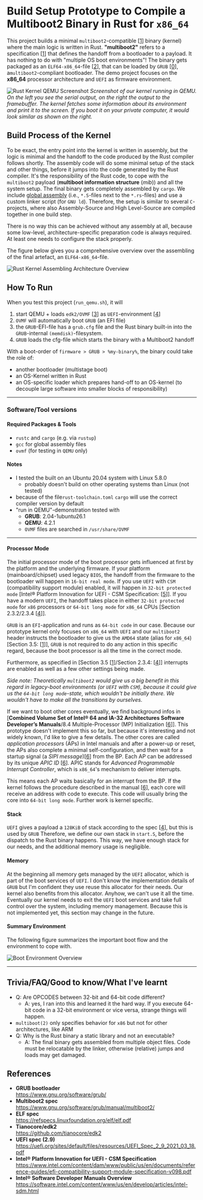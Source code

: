 # Build Setup Prototype to Compile a Multiboot2 Binary in Rust for `x86_64`

This project builds a minimal `multiboot2`-compatible [[1]] binary (kernel) where the main logic is written in Rust. 
**"multiboot2"** refers to a specification [[1]] that defines the handoff from a bootloader to a payload. It has nothing
to do with "multiple OS boot environments"! The binary gets packaged as an `ELF64-x86_64`-file [[2]], that can be loaded 
by `GRUB` [[0]], a`multiboot2`-compliant bootloader. The demo project focuses on the **x86_64** processor architecture 
and `UEFI` as firmware environment.

![Rust Kernel QEMU Screenshot](./doc/figures/rust-kernel-qemu-screenshot.png "Screenshot of Rust Kernel running inside QEMU")
*Screenshot of our kernel running in QEMU. On the left you see the serial output, on the right the output to the
framebuffer. The kernel fetches some information about its environment and print it to the screen. If you boot it 
on your private computer, it would look similar as shown on the right.*


## Build Process of the Kernel

To be exact, the entry point into the kernel is written in assembly, but the logic is minimal and the handoff
to the code produced by the Rust compiler follows shortly. The assembly code will do some minimal setup of
the stack and other things, before it jumps into the code generated by the Rust compiler. It's the responsibility of 
the Rust code, to cope with the `multiboot2` payload (**multiboot information structure** (*mib*)) and all the system 
setup. The final binary gets completely assembled by `cargo`. We include [global assembly](https://phip1611.de/blog/include-assembler-source-files-in-rust-project-and-build-with-cargo/) 
(i.e., `*.S`-files next to the `*.rs`-files) and use a custom linker script (for `GNU ld`). Therefore, the setup
is similar to several `C`-projects, where also Assembly-Source and High Level-Source are compiled together in one build step.

There is no way this can be achieved without any assembly at all, because some low-level, architecture-specific 
preparation code is always required. At least one needs to configure the stack properly.

The figure below gives you a comprehensive overview over the assembling of the final artefact, an `ELF64-x86_64`-file.

![Rust Kernel Assembling Architecture Overview](./doc/figures/rust-kernel-assembling-architecture-overview.png "Rust Kernel Assembling Architecture Overview")

## How To Run

When you test this project (`run_qemu.sh`), it will
1) start QEMU + loads `edk2/OVMF` [[3]] as `UEFI`-environment [[4]] 
2) `OVMF` will automatically boot `GRUB` (an EFI file)
3) the `GRUB`-EFI-file has a `grub.cfg` file and the Rust binary built-in into the `GRUB`-internal `(memdisk)`-filesystem.
4) `GRUB` loads the cfg-file which starts the binary with a Multiboot2 handoff


With a boot-order of `firmware > GRUB > %my-binary%`, the binary could take the role of:
* another bootloader (multistage boot)
* an OS-Kernel written in Rust 
* an OS-specific loader which prepares hand-off to an OS-kernel (to decouple large software into smaller blocks of responsibility)

---

### Software/Tool versions 
#### Required Packages & Tools
- `rustc` and `cargo` (e.g. via `rustup`)
- `gcc` for global assembly files
- `ovmf` (for testing in `QEMU` only)
#### Notes
- I tested the built on an Ubuntu 20.04 system with Linux 5.8.0
  - probably doesn't build on other operating systems than Linux (not tested)
- because of the file`rust-toolchain.toml` `cargo` will use the correct compiler
  version by default
- "run in QEMU"-demonstration tested with
  - **GRUB**: 2.04-1ubuntu26.1
  - **QEMU**: 4.2.1
  - `OVMF` files are searched in `/usr/share/OVMF`

---


#### Processor Mode

The initial processor mode of the boot processor gets influenced at first by the platform and the underlying firmware. 
If your platform (mainboard/chipset) used legacy `BIOS`, the handoff from the firmware to the bootloader will happen in
`16-bit real mode`. If you use `UEFI` with `CSM` (compatibility support module) enabled, it will happen in 
`32-bit protected mode` [Intel® Platform Innovation for UEFI - CSM Specification: [[5]]]. If you have a modern
`UEFI`, the handoff takes place in either `32-bit protected mode` for `x86` processors or `64-bit long mode` for 
`x86_64` CPUs [Section 2.3.2/2.3.4 [[4]]].

`GRUB` is an `EFI`-application and runs as `64-bit code` in our case. Because our prototype kernel only focuses on `x86_64` with 
`UEFI` and our `multiboot2` header instructs the bootloader to give us the `AMD64` state (alias for `x86_64`) 
[Section 3.5: [[1]]], `GRUB` is not required to do any action in this specific regard, because the boot processor is 
all the time in the correct mode. 

Furthermore, as specified in [Section 3.5 [[1]]/Section 2.3.4: [[4]]] interrupts are enabled as well as a few
other settings being made.

*Side note: Theoretically `multiboot2` would give us a big benefit in this regard in legacy-boot environments
(or `UEFI` with `CSM`), because it could give us the `64-bit long mode`-state, which wouldn't be initially there.
We wouldn't have to make all the transitions by ourselves.*


If we want to boot other cores eventually, we find background infos in  
[**Combined Volume Set of Intel® 64 and IA-32 Architectures Software Developer’s Manuals**/8.4 Multiple-Processor (MP) 
Initialization [[6]]]. This prototype doesn't implement this so far, but because it's interesting and not widely known,
I'd like to give a few details. The other cores are called *application processors* (APs) in Intel manuals and
after a power-up or reset, the APs also complete a minimal self-configuration, and then wait for a startup signal 
(a *SIPI message*)[[6]] from the BP. Each AP can be addressed by
its unique *APIC ID* [[6]]. APIC stands for *Advanced Programmable Interrupt Controller*, which is `x86_64`'s mechanism 
to deliver interrupts.

This means each AP waits basically for an interrupt from the BP. If the kernel follows the procedure described
in the manual [[6]], each core will receive an address with code to execute. This code
will usually bring the core into `64-bit long mode`. Further work is kernel specific.





#### Stack

`UEFI` gives a payload a `128KiB` of stack according to the spec [[4]], but this is used by `GRUB`
Therefore, we define our own stack in `start.S`, before the dispatch to the Rust binary happens. This way, we 
have enough stack for our needs, and the additional memory usage is negligible.

#### Memory

At the beginning all memory gets managed by the `UEFI` allocator, which is part of the boot services of `UEFI`.
I don't know the implementation details of `GRUB` but I'm confident they use reuse this allocator for their needs.
Our kernel also benefits from this allocator. Anyhow, we can't use it all the time. Eventually our kernel needs 
to exit the `UEFI` boot services and take full control over the system, including memory management. Because this 
is not implemented yet, this section may change in the future.

#### Summary Environment

The following figure summarizes the important boot flow and the environment to cope with.

![Boot Environment Overview](./doc/figures/rust-kernel-boot-environment.png "Boot Environment Overview")

---

## Trivia/FAQ/Good to know/What I've learnt
- Q: Are OPCODES between 32-bit and 64-bit code different?
    - A: yes, I ran into this and learned it the hard way. If you execute 64-bit code in a 32-bit environment
         or vice versa, strange things will happen.
- `multiboot(2)` only specifies behavior for `x86` but not for other architectures, like ARM
- Q: Why is the Rust binary a static library and not an executable?
    - A: The final binary gets assembled from multiple object files. Code must be relocatable by the linker,
         otherwise (relative) jumps and loads may get damaged.

## References
- **GRUB bootloader** \
  https://www.gnu.org/software/grub/
- **Multiboot2 spec** \
  https://www.gnu.org/software/grub/manual/multiboot2/
- **ELF spec** \
  https://refspecs.linuxfoundation.org/elf/elf.pdf
- **Tianocore/edk2** \
  https://github.com/tianocore/edk2
- **UEFI spec (2.9)** \
  https://uefi.org/sites/default/files/resources/UEFI_Spec_2_9_2021_03_18.pdf
- **Intel® Platform Innovation for UEFI - CSM Specification** \
  https://www.intel.com/content/dam/www/public/us/en/documents/reference-guides/efi-compatibility-support-module-specification-v098.pdf
- **Intel® Software Developer Manuals Overview** \
  https://software.intel.com/content/www/us/en/develop/articles/intel-sdm.html

[0]: https://www.gnu.org/software/grub/
[1]: https://www.gnu.org/software/grub/manual/multiboot2/
[2]: https://refspecs.linuxfoundation.org/elf/elf.pdf
[3]: https://github.com/tianocore/edk2
[4]: https://uefi.org/sites/default/files/resources/UEFI_Spec_2_9_2021_03_18.pdf
[5]: https://www.intel.com/content/dam/www/public/us/en/documents/reference-guides/efi-compatibility-support-module-specification-v098.pdf
[6]: https://software.intel.com/content/www/us/en/develop/articles/intel-sdm.html
